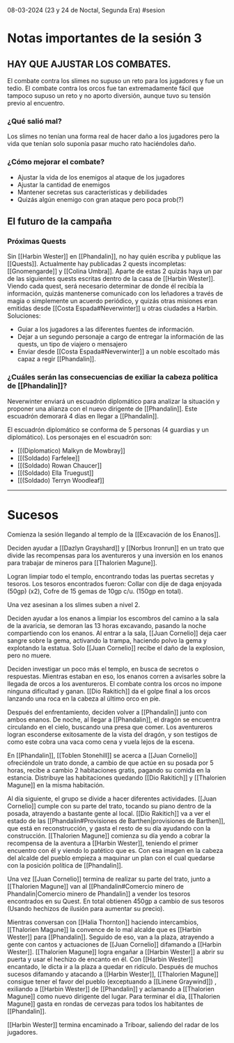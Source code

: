 08-03-2024 (23 y 24 de Noctal, Segunda Era)
#sesion
# Notas importantes de la sesión 3
## HAY QUE AJUSTAR LOS COMBATES.
El combate contra los slimes no supuso un reto para los jugadores y fue un tedio. El combate contra los orcos fue tan extremadamente fácil que tampoco supuso un reto y no aporto diversión, aunque tuvo su tensión previo al encuentro.
### ¿Qué salió mal?
Los slimes no tenían una forma real de hacer daño a los jugadores pero la vida que tenían solo suponía pasar mucho rato haciéndoles daño.
### ¿Cómo mejorar el combate?
+ Ajustar la vida de los enemigos al ataque de los jugadores
+ Ajustar la cantidad de enemigos
+ Mantener secretas sus características y debilidades
+ Quizás algún enemigo con gran ataque pero poca prob(?)
## El futuro de la campaña
### Próximas Quests
Sin [[Harbin Wester]] en [[Phandalin]], no hay quién escriba y publique las [[Quests]]. Actualmente hay publicadas 2 quests incompletas: [[Gnomengarde]] y [[Colina Umbra]]. Aparte de estas 2 quizás haya un par de las siguientes quests escritas dentro de la casa de [[Harbin Wester]]. Viendo cada quest, será necesario determinar de donde él recibía la información, quizás mantenerse comunicado con los leñadores a través de magia o simplemente un acuerdo periódico, y quizás otras misiones eran emitidas desde [[Costa Espada#Neverwinter]] u otras ciudades a Harbin.
Soluciones:
+ Guiar a los jugadores a las diferentes fuentes de información.
+ Dejar a un segundo personaje a cargo de entregar la información de las quests, un tipo de viajero o mensajero
+ Enviar desde [[Costa Espada#Neverwinter]] a un noble escoltado más capaz a regir [[Phandalin]]. 
### ¿Cuáles serán las consecuencias de exiliar la cabeza política de [[Phandalin]]?

Neverwinter enviará un escuadrón diplomático para analizar la situación y proponer una alianza con el nuevo dirigente de [[Phandalin]]. Este escuadrón demorará 4 días en llegar a [[Phandalin]].

El escuadrón diplomático se conforma de 5 personas (4 guardias y un diplomático). Los personajes en el escuadrón son: 
+ [[(Diplomatico) Malkyn de Mowbray]]
+ [[(Soldado) Farfelee]]
+ [[(Soldado) Rowan Chaucer]]
+ [[(Soldado) Ella Truegust]]
+ [[(Soldado) Terryn Woodleaf]]
***
# Sucesos
Comienza la sesión llegando al templo de la [[Excavación de los Enanos]].

Deciden ayudar a [[Dazlyn Grayshard]] y [[Norbus Ironrun]] en un trato que divide las recompensas para los aventureros y una inversión en los enanos para trabajar de mineros para [[Thalorien Magune]].

Logran limpiar todo el templo, encontrando todas las puertas secretas y tesoros. Los tesoros encontrados fueron: Collar con dije de daga enjoyada (50gp) (x2), Cofre de 15 gemas de 10gp c/u. (150gp en total). 

Una vez asesinan a los slimes suben a nivel 2. 

Deciden ayudar a los enanos a limpiar los escombros del camino a la sala de la avaricia, se demoran las 13 horas excavando, pasando la noche compartiendo con los enanos. Al entrar a la sala, [[Juan Cornelio]] deja caer sangre sobre la gema, activando la trampa, haciendo polvo la gema y explotando la estatua. Solo [[Juan Cornelio]] recibe el daño de la explosion, pero no muere. 

Deciden investigar un poco más el templo, en busca de secretos o respuestas. Mientras estaban en eso, los enanos corren a avisarles sobre la llegada de orcos a los aventureros. El combate contra los orcos no impone ninguna dificultad y ganan. [[Dio Rakitich]] da el golpe final a los orcos lanzando una roca en la cabeza al último orco en píe.

Después del enfrentamiento, deciden volver a [[Phandalin]] junto con ambos enanos. De noche, al llegar a [[Phandalin]], el dragón se encuentra circulando en el cielo, buscando una presa que comer. Los aventureros logran esconderse exitosamente de la vista del dragón, y son testigos de como este cobra una vaca como cena y vuela lejos de la escena.

En [[Phandalin]], [[Toblen Stonehill]] se acerca a [[Juan Cornelio]] ofreciéndole un trato donde, a cambio de que actúe en su posada por 5 horas, recibe a cambio 2 habitaciones gratis, pagando su comida en la estancia. Distribuye las habitaciones quedando [[Dio Rakitich]] y [[Thalorien Magune]] en la misma habitación.

Al día siguiente, el grupo se divide a hacer diferentes actividades. [[Juan Cornelio]] cumple con su parte del trato, tocando su piano dentro de la posada, atrayendo a bastante gente al local. [[Dio Rakitich]] va a ver el estado de las [[Phandalin#Provisiones de Barthen|provisiones de Barthen]], que está en reconstrucción, y gasta el resto de su día ayudando con la construcción. [[Thalorien Magune]] comienza su día yendo a cobrar la recompensa de la aventura a [[Harbin Wester]], teniendo el primer encuentro con él y viendo lo patético que es. Con esa imagen en la cabeza del alcalde del pueblo empieza a maquinar un plan con el cual quedarse con la posición política de [[Phandalin]]. 

Una vez [[Juan Cornelio]] termina de realizar su parte del trato, junto a [[Thalorien Magune]] van al [[Phandalin#Comercio minero de Phandalin|Comercio minero de Phandalin]] a vender los tesoros encontrados en su Quest. En total obtienen 450gp a cambio de sus tesoros (Usando hechizos de ilusión para aumentar su precio).

Mientras conversan con [[Halia Thornton]] haciendo intercambios, [[Thalorien Magune]] la convence de lo mal alcalde que es [[Harbin Wester]] para [[Phandalin]]. Seguido de eso, van a la plaza, atrayendo a gente con cantos y actuaciones de [[Juan Cornelio]] difamando a [[Harbin Wester]]. [[Thalorien Magune]] logra engañar a [[Harbin Wester]] a abrir su puerta y usar el hechizo de encanto en él. Con [[Harbin Wester]] encantado, le dicta ir a la plaza a quedar en ridículo. Después de muchos sucesos difamando y atacando a [[Harbin Wester]], [[Thalorien Magune]] consigue tener el favor del pueblo (exceptuando a [[Linene Graywind]]) , exiliando a [[Harbin Wester]] de [[Phandalin]] y aclamando a [[Thalorien Magune]] como nuevo dirigente del lugar. Para terminar el día, [[Thalorien Magune]] gasta en rondas de cervezas para todos los habitantes de [[Phandalin]]. 

[[Harbin Wester]] termina encaminado a Triboar, saliendo del radar de los jugadores.